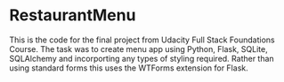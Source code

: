# RestaurantMenu
This is the code for the final project from Udacity Full Stack Foundations Course.  The task was to create menu app using Python, Flask, SQLite, SQLAlchemy and incorporting any types of styling required.  Rather than using standard forms this uses the WTForms extension for Flask.
